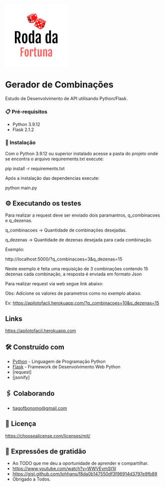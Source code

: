 ![Logo do projeto](/readme_images/logo_projeto.png)

# Gerador de Combinações

Estudo de Desenvolvimento de API utilisando Python/Flask.

### 📋 Pré-requisitos

* Python 3.9.12
* Flask 2.1.2 

### 🔧 Instalação

Com o Python 3.9.12 ou superior instalado acesse a pasta do projeto onde se encontra o arquivo requirements.txt execute:
	
pip install -r requirements.txt

Após a instalação das dependencias execute:
	
python main.py

## ⚙️ Executando os testes

Para realizar a request deve ser enviado 
dois paramantros, q_combinacoes e q_dezenas.

q_combinacoes -> Quantidade de combinações desejadas.

q_dezenas -> Quantidade de dezenas desejada para cada 
combinação.

Exemplo:

http://localhost:5000/?q_combinacoes=3&q_dezenas=15

Neste exemplo é feita uma requisição de 3 combinações 
contendo 15 dezenas cada combinação,
a resposta é enviada em formato Json

Para realizar request via web segue link abaixo:

Obs: Adicione os valores de parametros como no exemplo abaixo.

Ex: https://apilotofacil.herokuapp.com/?q_combinacoes=10&q_dezenas=15 


## Links
			
https://apilotofacil.herokuapp.com


## 🛠️ Construído com

* [Python](https://docs.python.org/3/) - Linguagem de Programação Python
* [Flask](https://flask.palletsprojects.com/en/2.1.x/) - Framework de Desenvolvimento Web Python
* [request]
* [jsonify]

## 🖇️ Colaborando

* tiagofbonomo@gmail.com

## 📄 Licença

https://choosealicense.com/licenses/mit/

## 🎁 Expressões de gratidão

* Ao TODO que me deu a oportunidade de aprender e compartilhar.
* https://www.youtube.com/watch?v=WWVEymSt1iI
* https://gist.github.com/lohhans/f8da0b147550df3f96914d3797e9fb89
* Obrigado a Todos.
